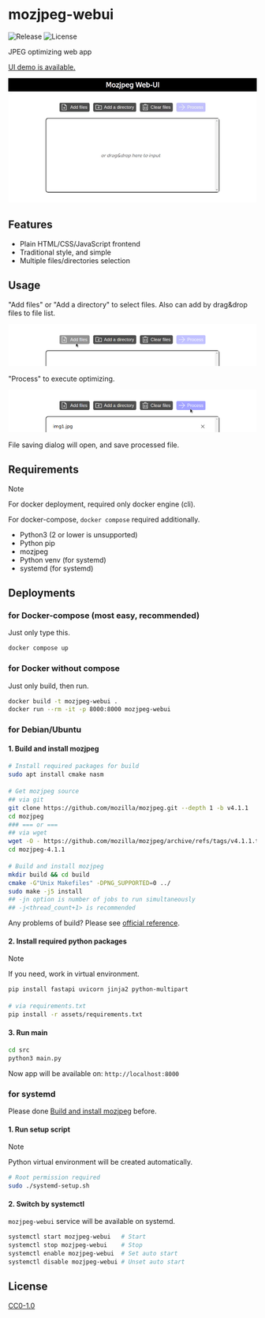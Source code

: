 # mozjpeg-webui

![Release](https://img.shields.io/github/v/release/aKuad/mozjpeg-webui?label=Latest%20release) ![License](https://img.shields.io/github/license/aKuad/mozjpeg-webui?label=License)

JPEG optimizing web app

[UI demo is available.](https://akuad.github.io/mozjpeg-webui/)

![Demo](/imgs/demo-full.gif)

## Features

* Plain HTML/CSS/JavaScript frontend
* Traditional style, and simple
* Multiple files/directories selection

## Usage

"Add files" or "Add a directory" to select files. Also can add by drag&drop files to file list.

![Demo - Add files](imgs/demo-add-files.webp)

"Process" to execute optimizing.

![Demo - Process](imgs/demo-process.webp)

File saving dialog will open, and save processed file.

## Requirements

> [!NOTE]
>
> For docker deployment, required only docker engine (cli).
>
> For docker-compose, `docker compose` required additionally.

* Python3 (2 or lower is unsupported)
* Python pip
* mozjpeg
* Python venv (for systemd)
* systemd (for systemd)

## Deployments

### for Docker-compose (most easy, recommended)

Just only type this.

```sh
docker compose up
```

### for Docker without compose

Just only build, then run.

```sh
docker build -t mozjpeg-webui .
docker run --rm -it -p 8000:8000 mozjpeg-webui
```

### for Debian/Ubuntu

#### 1. Build and install mozjpeg

```sh
# Install required packages for build
sudo apt install cmake nasm

# Get mozjpeg source
## via git
git clone https://github.com/mozilla/mozjpeg.git --depth 1 -b v4.1.1
cd mozjpeg
### === or ===
## via wget
wget -O - https://github.com/mozilla/mozjpeg/archive/refs/tags/v4.1.1.tar.gz | tar -xzv -C ./
cd mozjpeg-4.1.1

# Build and install mozjpeg
mkdir build && cd build
cmake -G"Unix Makefiles" -DPNG_SUPPORTED=0 ../
sudo make -j5 install
## -jn option is number of jobs to run simultaneously
## -j<thread_count+1> is recommended
```

Any problems of build? Please see [official reference](https://github.com/mozilla/mozjpeg/blob/master/BUILDING.md).

#### 2. Install required python packages

> [!NOTE]
>
> If you need, work in virtual environment.

```sh
pip install fastapi uvicorn jinja2 python-multipart

# via requirements.txt
pip install -r assets/requirements.txt
```

#### 3. Run main

```sh
cd src
python3 main.py
```

Now app will be available on: `http://localhost:8000`

### for systemd

Please done [Build and install mozjpeg](#1-build-and-install-mozjpeg) before.

#### 1. Run setup script

> [!NOTE]
>
> Python virtual environment will be created automatically.

```sh
# Root permission required
sudo ./systemd-setup.sh
```

#### 2. Switch by systemctl

`mozjpeg-webui` service will be available on systemd.

```sh
systemctl start mozjpeg-webui   # Start
systemctl stop mozjpeg-webui    # Stop
systemctl enable mozjpeg-webui  # Set auto start
systemctl disable mozjpeg-webui # Unset auto start
```

## License

[CC0-1.0](LICENSE)
